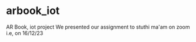 # arbook_iot
AR Book, iot project
We presented our assignment to stuthi ma'am on zoom i.e, on 16/12/23

